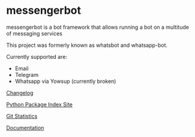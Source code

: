 # messengerbot

messengerbot is a bot framework that allows running a bot on a multitude of messaging services

This project was formerly known as whatsbot and whatsapp-bot.

Currently supported are:

* Email
* Telegram
* Whatsapp via Yowsup (currently broken)

[Changelog](http://gitlab.namibsun.net/namboy94/messengerbot/raw/master/CHANGELOG)

[Python Package Index Site](https://pypi.python.org/pypi/messenger_bot)

[Git Statistics](http://gitlab.namibsun.net/namboy94/messengerbot/wikis/git_stats/general.html)

[Documentation](http://gitlab.namibsun.net/namboy94/messengerbot/wikis/html/index.html)